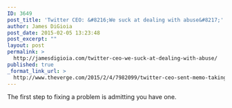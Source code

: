 ```yaml
---
ID: 3649
post_title: 'Twitter CEO: &#8216;We suck at dealing with abuse&#8217;'
author: James DiGioia
post_date: 2015-02-05 13:23:48
post_excerpt: ""
layout: post
permalink: >
  http://jamesdigioia.com/twitter-ceo-we-suck-at-dealing-with-abuse/
published: true
_format_link_url: >
  http://www.theverge.com/2015/2/4/7982099/twitter-ceo-sent-memo-taking-personal-responsibility-for-the
---
```

The first step to fixing a problem is admitting you have one.